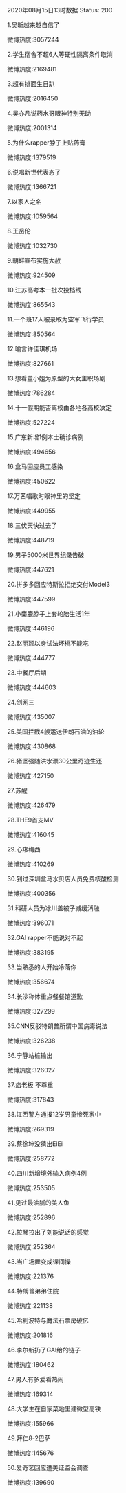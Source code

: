 2020年08月15日13时数据
Status: 200

1.吴昕越来越自信了

微博热度:3057244

2.学生宿舍不超6人等硬性隔离条件取消

微博热度:2169481

3.超有排面生日趴

微博热度:2016450

4.吴亦凡说药水哥眼神特别无助

微博热度:2001314

5.为什么rapper脖子上贴药膏

微博热度:1379519

6.说唱新世代表态了

微博热度:1366721

7.以家人之名

微博热度:1059564

8.王岳伦

微博热度:1032730

9.朝鲜宣布实施大赦

微博热度:924509

10.江苏高考本一批次投档线

微博热度:865543

11.一个班17人被录取为空军飞行学员

微博热度:850564

12.喻言许佳琪机场

微博热度:827661

13.想看董小姐为原型的大女主职场剧

微博热度:786284

14.十一假期能否离校由各地各高校决定

微博热度:527224

15.广东新增1例本土确诊病例

微博热度:494656

16.盒马回应员工感染

微博热度:450622

17.万茜唱歌时眼神里的坚定

微博热度:449955

18.三伏天快过去了

微博热度:448719

19.男子5000米世界纪录告破

微博热度:447621

20.拼多多回应特斯拉拒绝交付Model3

微博热度:447599

21.小麋鹿脖子上套轮胎生活1年

微博热度:446196

22.赵丽颖以身试法坏桃不能吃

微博热度:444777

23.中餐厅后期

微博热度:444603

24.剑网三

微博热度:435007

25.美国拦截4艘运送伊朗石油的油轮

微博热度:430868

26.猪坚强随洪水漂30公里奇迹生还

微博热度:427150

27.苏醒

微博热度:426479

28.THE9首支MV

微博热度:416045

29.心疼梅西

微博热度:410269

30.到过深圳盒马水贝店人员免费核酸检测

微博热度:400356

31.科研人员为冰川盖被子减缓消融

微博热度:396071

32.GAI rapper不能说对不起

微博热度:383195

33.当熟悉的人开始冷落你

微博热度:356674

34.长沙称体重点餐餐馆道歉

微博热度:327299

35.CNN反驳特朗普所谓中国病毒说法

微博热度:326238

36.宁静站桩输出

微博热度:326027

37.痞老板 不尊重

微博热度:317843

38.江西警方通报12岁男童惨死家中

微博热度:269319

39.蔡徐坤没猜出EiEi

微博热度:258772

40.四川新增境外输入病例4例

微博热度:253505

41.见过最油腻的美人鱼

微博热度:252896

42.拉琴拉出了刘能说话的感觉

微博热度:252364

43.当广场舞变成课间操

微博热度:221376

44.特朗普弟弟住院

微博热度:221138

45.哈利波特与魔法石票房破亿

微博热度:201816

46.李尔新扔了GAI给的链子

微博热度:180462

47.男人有多爱看热闹

微博热度:169314

48.大学生在自家菜地里建微型高铁

微博热度:155966

49.拜仁8-2巴萨

微博热度:145676

50.爱奇艺回应遭美证监会调查

微博热度:139690

